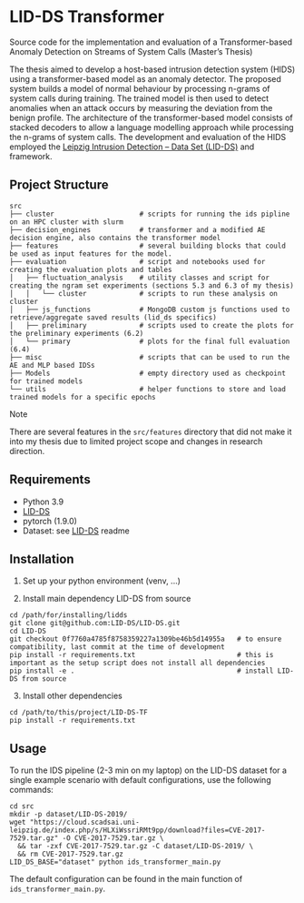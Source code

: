 # LID-DS Transformer

Source code for the implementation and evaluation of a Transformer-based Anomaly Detection on Streams of System Calls (Master’s Thesis)

The thesis aimed to develop a host-based intrusion detection system (HIDS) using
a transformer-based model as an anomaly detector. The proposed system builds a model of
normal behaviour by processing n-grams of system calls during training. The trained model
is then used to detect anomalies when an attack occurs by measuring the deviation from the
benign profile.
The architecture of the transformer-based model consists of stacked decoders to allow a
language modelling approach while processing the n-grams of system calls. The development
and evaluation of the HIDS employed the [Leipzig Intrusion Detection – Data Set (LID-DS)](https://github.com/LID-DS/LID-DS) and
framework.

## Project Structure

```text
src
├── cluster                     # scripts for running the ids pipline on an HPC cluster with slurm
├── decision_engines            # transformer and a modified AE decision engine, also contains the transformer model
├── features                    # several building blocks that could be used as input features for the model.
├── evaluation                  # script and notebooks used for creating the evaluation plots and tables
│   ├── fluctuation_analysis    # utility classes and script for creating the ngram set experiments (sections 5.3 and 6.3 of my thesis)
│   │   └── cluster             # scripts to run these analysis on cluster
│   ├── js_functions            # MongoDB custom js functions used to retrieve/aggregate saved results (lid_ds specifics)
│   ├── preliminary             # scripts used to create the plots for the preliminary experiments (6.2)
│   └── primary                 # plots for the final full evaluation (6.4)
├── misc                        # scripts that can be used to run the AE and MLP based IDSs
├── Models                      # empty directory used as checkpoint for trained models
└── utils                       # helper functions to store and load trained models for a specific epochs

```
> [!NOTE]
> There are several features in the `src/features` directory that did not make it into my thesis due to limited project scope and changes in research direction.

## Requirements

- Python 3.9
- [LID-DS](https://github.com/LID-DS/LID-DS)
- pytorch (1.9.0)
- Dataset: see [LID-DS](https://github.com/LID-DS/LID-DS) readme

## Installation

1. Set up your python environment (venv, ...)

2. Install main dependency LID-DS from source
```shell
cd /path/for/installing/lidds
git clone git@github.com:LID-DS/LID-DS.git
cd LID-DS
git checkout 0f7760a4785f8758359227a1309be46b5d14955a   # to ensure compatibility, last commit at the time of development
pip install -r requirements.txt                         # this is important as the setup script does not install all dependencies
pip install -e .                                        # install LID-DS from source
```

3. Install other dependencies
```shell
cd /path/to/this/project/LID-DS-TF
pip install -r requirements.txt
```

## Usage

To run the IDS pipeline (2-3 min on my laptop) on the LID-DS dataset for a single example scenario with default configurations, use the following commands:
```shell
cd src
mkdir -p dataset/LID-DS-2019/
wget "https://cloud.scadsai.uni-leipzig.de/index.php/s/HLXiWssriRMt9pp/download?files=CVE-2017-7529.tar.gz" -O CVE-2017-7529.tar.gz \
  && tar -zxf CVE-2017-7529.tar.gz -C dataset/LID-DS-2019/ \
  && rm CVE-2017-7529.tar.gz
LID_DS_BASE="dataset" python ids_transformer_main.py
```
The default configuration can be found in the main function of `ids_transformer_main.py`.

